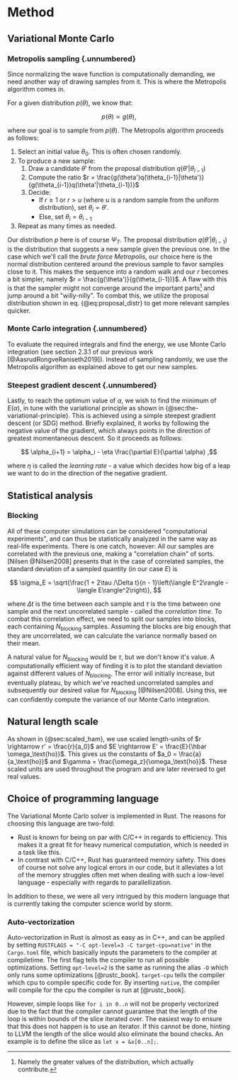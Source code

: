 # Method

## Variational Monte Carlo

### Metropolis sampling {.unnumbered}

Since normalizing the wave function is computationally demanding, we need another way of drawing samples from it. This is where the Metropolis algorithm comes in.

For a given distribution $p(\theta)$, we know that:

$$p(\theta) \propto g(\theta),$$

where our goal is to sample from $p(\theta)$. The Metropolis algorithm proceeds as follows:

1. Select an initial value $\theta_0$. This is often chosen randomly.
2. To produce a new sample:
	1. Draw a candidate $\theta'$ from the proposal distribution $q(\theta'|\theta_{i-1})$
	2. Compute the ratio $r = \frac{g(\theta')q(\theta_{i-1}|\theta')}{g(\theta_{i-1})q(\theta'|\theta_{i-1})}$
	3. Decide:
		- If $r \ge 1$ or $r > u$ (where $u$ is a random sample from the uniform distribution), set $\theta_{i} = \theta'$.
		- Else, set $\theta_{i} = \theta_{i-1}$
3. Repeat as many times as needed.
		
Our distribution $p$ here is of course $\Psi_T$. The proposal distribution $q(\theta'|\theta_{i-1})$ is the distribution that suggests a new sample given the previous one. In the case which we'll call the *brute force Metropolis*, our choice here is the normal distribution centered around the previous sample to favor samples close to it. This makes the sequence into a random walk and our  $r$ becomes a bit simpler, namely $r = \frac{g(\theta')}{g(\theta_{i-1})}$. A flaw with this is that the sampler might not converge around the important parts[^important] and jump around a bit "willy-nilly". To combat this, we utilize the proposal distribution shown in eq. {@eq:proposal_distr} to get more relevant samples quicker.

[^important]: Namely the greater values of the distribution, which actually contribute.

### Monte Carlo integration {.unnumbered}

To evaluate the required integrals and find the energy, we use Monte Carlo integration (see section 2.3.1 of our previous work [@AasrudRongveRaniseth2019]). Instead of sampling randomly, we use the Metropolis algorithm as explained above to get our new samples.

### Steepest gradient descent {.unnumbered}

Lastly, to reach the optimum value of $\alpha$, we wish to find the minimum of $E(\alpha)$, in tune with the variational principle as shown in {@sec:the-variational-principle}. This is achieved using a simple steepest gradient descent (or SDG) method. Briefly explained, it works by following the negative value of the gradient, which always points in the direction of greatest momentaneous descent. So it proceeds as follows:

$$ \alpha_{i+1} = \alpha_i - \eta \frac{\partial E}{\partial \alpha} ,$$

where $\eta$ is called the *learning rate* - a value which decides how big of a leap we want to do in the direction of the negative gradient.

## Statistical analysis

### Blocking

All of these computer simulations can be considered "computational experiments", and can thus be statistically analyzed in the same way as real-life experiments. There is one catch, however: All our samples are correlated with the previous one, making a "correlation chain" of sorts. [Nilsen @Nilsen2008] presents that in the case of correlated samples, the standard deviation of a sampled quantity (in our case $E$) is

$$ \sigma_E = \sqrt{\frac{1 + 2\tau /\Delta t}{n - 1}\left(\langle E^2\rangle - \langle E\rangle^2\right)}, $$

where $\Delta t$ is the time between each sample and $\tau$ is the time between one sample and the next uncorrelated sample - called the *correlation time*. To combat this correlation effect, we need to split our samples into blocks, each containing $N_\text{blocking}$ samples. Assuming the blocks are big enough that they are uncorrelated, we can calculate the variance normally based on their mean.

A natural value for $N_\text{blocking}$ would be $\tau$, but we don't know it's value. A computationally efficient way of finding it is to plot the standard deviation against different values of $N_\text{blocking}$. The error will initially increase, but eventually plateau, by which we've reached uncorrelated samples and subsequently our desired value for $N_\text{blocking}$ [@Nilsen2008]. Using this, we can confidently compute the variance of our Monte Carlo integration.

## Natural length scale

As shown in {@sec:scaled_ham}, we use scaled length-units of $r \rightarrow r' = \frac{r}{a_0}$ and $E \rightarrow E' = \frac{E}{\hbar \omega_\text{ho}}$. This gives us the constants of $a_0 = \frac{a}{a_\text{ho}}$ and $\gamma = \frac{\omega_z}{\omega_\text{ho}}$. These scaled units are used throughout the program and are later reversed to get real values.

## Choice of programming language

The Variational Monte Carlo solver is implemented in Rust. The reasons for choosing this language are two-fold:

- Rust is known for being on par with C/C++ in regards to efficiency. This makes it a great fit for heavy numerical computation, which is needed in a task like this.
- In contrast with C/C++, Rust has guaranteed memory safety. This does of course not solve any logical errors in our code, but it alleviates a lot of the memory struggles often met when dealing with such a low-level language - especially with regards to parallellization.

In addition to these, we were all very intrigued by this modern language that is currently taking the computer science world by storm.

### Auto-vectorization

Auto-vectorization in Rust is almost as easy as in C++, and can be applied by setting `RUSTFLAGS = "-C opt-level=3 -C target-cpu=native"` in the `Cargo.toml` file, which basically inputs the parameters to the compiler at compiletime. The first flag tells the compiler to run all possible optimizations. Setting `opt-level=2` is the same as running the alias `-O` which only runs some optimizations [@rustc_book]. `target-cpu` tells the compiler which cpu to compile specific code for. By inserting `native`, the compiler will compile for the cpu the compiler is run at [@rustc_book].

However, simple loops like `for i in 0..n` will not be properly vectorized due to the fact that the compiler cannot guarantee that the length of the loop is within bounds of the slice iterated over. The easiest way to ensure that this does not happen is to use an iterator. If this cannot be done, hinting to LLVM the length of the slice would also eliminate the bound checks. An example is to define the slice as
`let x = &x[0..n];`.
